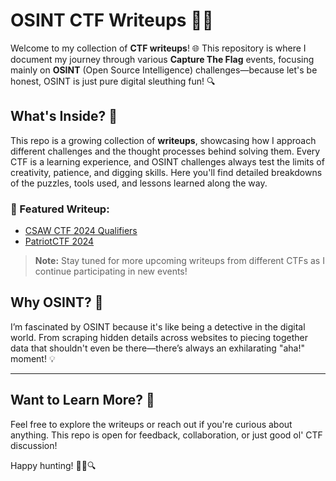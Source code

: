 # OSINT CTF Writeups 🕵️‍♀️

Welcome to my collection of **CTF writeups**! 🌐 This repository is where I document my journey through various **Capture The Flag** events, focusing mainly on **OSINT** (Open Source Intelligence) challenges—because let's be honest, OSINT is just pure digital sleuthing fun! 🔍

## What's Inside? 📂

This repo is a growing collection of **writeups**, showcasing how I approach different challenges and the thought processes behind solving them. Every CTF is a learning experience, and OSINT challenges always test the limits of creativity, patience, and digging skills. Here you'll find detailed breakdowns of the puzzles, tools used, and lessons learned along the way.

### 🌟 Featured Writeup:
- [CSAW CTF 2024 Qualifiers](./CSAW-CTF-2024-Quals)
- [PatriotCTF 2024](./PatriotCTF%202024/)

> **Note:** Stay tuned for more upcoming writeups from different CTFs as I continue participating in new events!

## Why OSINT? 🤔

I’m fascinated by OSINT because it's like being a detective in the digital world. From scraping hidden details across websites to piecing together data that shouldn't even be there—there’s always an exhilarating "aha!" moment! 💡

---

## Want to Learn More? 🧠

Feel free to explore the writeups or reach out if you're curious about anything. This repo is open for feedback, collaboration, or just good ol' CTF discussion!

Happy hunting! 🕵️‍♂️🔍
